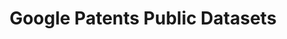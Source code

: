 ---
layout: default
api_or_bulk_downloads: API, Bulk export
bigquery: https://console.cloud.google.com/bigquery?p=patents-public-data&d=patents&page=dataset
citation: “Google Patents Public Data” by IFI CLAIMS Patent Services and Google, used
  under CC BY 4.0
code: 'patent analysis sample code: https://github.com/google/patents-public-data,
  source code not accessible'
contributors:
- Google Patents
cost: None
description: Worldwide (100+ countries) bibliographic and USPTO full-text, available
  via BigQuery. Provided by IFI CLAIMS Patent Services, a worldwide bibliographic
  and US full-text dataset of patent publications. Updated quarterly.
documentation: https://cloud.google.com/blog/topics/public-datasets/google-patents-public-datasets-connecting-public-paid-and-private-patent-data
last_edit: Fri, 28 Jul 2023 09:06:12 GMT
location: https://console.cloud.google.com/marketplace/details/google_patents_public_datasets/google-patents-public-data
maintained_by: Google Patents https://patents.google.com/
open_access: 'TRUE'
record_creation_timestamp: 12/6/2020 17:20:46
schema_fields:
- application_kind
- family_id
- fi
- child
- uspc
- kind_code
- spif_application_number
- priority_claim
- description_localized_html
- citation
- publication_date
- claims_localized_html
- ipc
- assignee
- assignee_harmonized
- locarno
- parent
- abstract_localized
- spif_publication_number
- pct_number
- title_localized
- entity_status
- art_unit
- inventor_harmonized
- application_number
- application_number_formatted
- cpc
- claims_localized
- country_code
- grant_date
- examiner
- filing_date
- fterm
- publication_number
- priority_date
- description_localized
- inventor
shortname: google_patents_public
superseded_by: Fri, 25 Feb 2022 23:34:33 GMT
tags:
- Google Patents
terms_of_use: CC BY 4.0, requires subscription to query API
timeframe: 1834-present (quarterly)
title: Google Patents Public Datasets
uuid: d24e8a7e-7d27-4280-9d85-c6598a1b9b8e
versioning: 'TRUE'
---